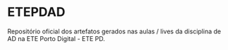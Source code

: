 # ETEPDAD
Repositório oficial dos artefatos gerados nas aulas / lives da disciplina de AD na ETE Porto Digital - ETE PD.
